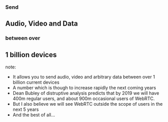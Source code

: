 ###  Send
## <span class="highlight-alt">Audio, Video and Data</span>
### between over
## <span class="highlight">1 billion devices</span>

note:
- It allows you to send audio, video and arbitrary data between over 1 billion
  current devices
- A number which is though to increase rapidly the next coming years
- Dean Bubley of distruptive analysis predicts that by 2019 we will have 400m
  regular users, and about 900m occasional users of WebRTC.
- But I also believe we will see WebRTC outside the scope of users in the next 5 years
- And the best of all...
